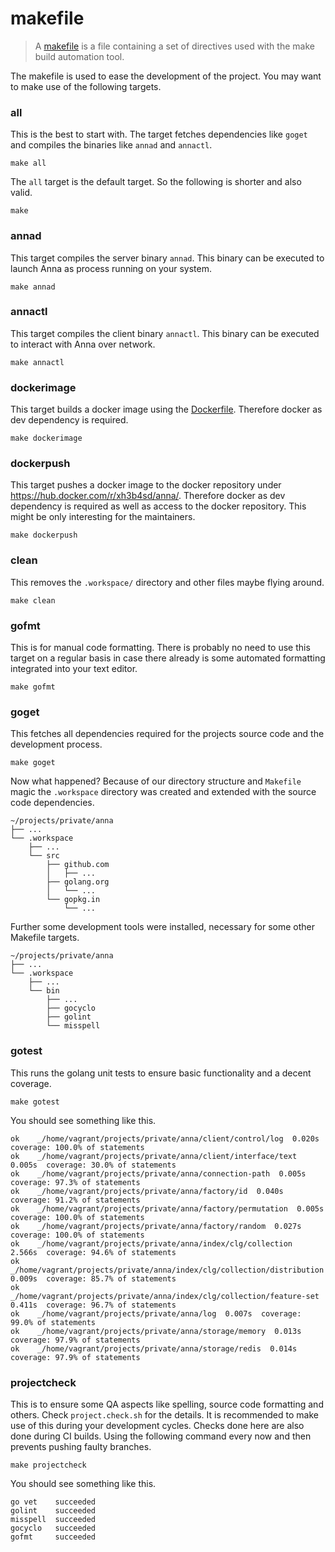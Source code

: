 # makefile
> A [makefile](https://en.wikipedia.org/wiki/Makefile) is a file containing a
> set of directives used with the make build automation tool.

The makefile is used to ease the development of the project. You may want to
make use of the following targets.

### all
This is the best to start with. The target fetches dependencies like `goget`
and compiles the binaries like `annad` and `annactl`.
```
make all
```

The `all` target is the default target. So the following is shorter and also
valid.
```
make
```

### annad
This target compiles the server binary `annad`. This binary can be executed to
launch Anna as process running on your system.
```
make annad
```

### annactl
This target compiles the client binary `annactl`. This binary can be executed
to interact with Anna over network.
```
make annactl
```

### dockerimage
This target builds a docker image using the [Dockerfile](/Dockerfile).
Therefore docker as dev dependency is required.
```
make dockerimage
```

### dockerpush
This target pushes a docker image to the docker repository under
https://hub.docker.com/r/xh3b4sd/anna/. Therefore docker as dev dependency is
required as well as access to the docker repository. This might be only
interesting for the maintainers.
```
make dockerpush
```

### clean
This removes the `.workspace/` directory and other files maybe flying around.
```
make clean
```

### gofmt
This is for manual code formatting. There is probably no need to use this
target on a regular basis in case there already is some automated formatting
integrated into your text editor.
```
make gofmt
```

### goget
This fetches all dependencies required for the projects source code and the
development process.
```
make goget
```

Now what happened? Because of our directory structure and `Makefile` magic the
`.workspace` directory was created and extended with the source code
dependencies.
```
~/projects/private/anna
├── ...
└── .workspace
    ├── ...
    └── src
        ├── github.com
        │   ├── ...
        ├── golang.org
        │   └── ...
        └── gopkg.in
            └── ...
```

Further some development tools were installed, necessary for some other
Makefile targets.
```
~/projects/private/anna
├── ...
└── .workspace
    ├── ...
    └── bin
        ├── ...
        ├── gocyclo
        ├── golint
        └── misspell
```

### gotest
This runs the golang unit tests to ensure basic functionality and a decent coverage.
```
make gotest
```

You should see something like this.
```
ok    _/home/vagrant/projects/private/anna/client/control/log  0.020s  coverage: 100.0% of statements
ok    _/home/vagrant/projects/private/anna/client/interface/text  0.005s  coverage: 30.0% of statements
ok    _/home/vagrant/projects/private/anna/connection-path  0.005s  coverage: 97.3% of statements
ok    _/home/vagrant/projects/private/anna/factory/id  0.040s  coverage: 91.2% of statements
ok    _/home/vagrant/projects/private/anna/factory/permutation  0.005s  coverage: 100.0% of statements
ok    _/home/vagrant/projects/private/anna/factory/random  0.027s  coverage: 100.0% of statements
ok    _/home/vagrant/projects/private/anna/index/clg/collection  2.566s  coverage: 94.6% of statements
ok    _/home/vagrant/projects/private/anna/index/clg/collection/distribution  0.009s  coverage: 85.7% of statements
ok    _/home/vagrant/projects/private/anna/index/clg/collection/feature-set  0.411s  coverage: 96.7% of statements
ok    _/home/vagrant/projects/private/anna/log  0.007s  coverage: 99.0% of statements
ok    _/home/vagrant/projects/private/anna/storage/memory  0.013s  coverage: 97.9% of statements
ok    _/home/vagrant/projects/private/anna/storage/redis  0.014s  coverage: 97.9% of statements
```

### projectcheck
This is to ensure some QA aspects like spelling, source code formatting and
others. Check `project.check.sh` for the details. It is recommended to make use
of this during your development cycles. Checks done here are also done during
CI builds. Using the following command every now and then prevents pushing
faulty branches.
```
make projectcheck
```

You should see something like this.
```
go vet    succeeded
golint    succeeded
misspell  succeeded
gocyclo   succeeded
gofmt     succeeded
```

